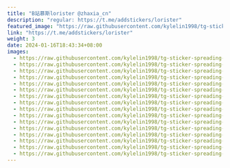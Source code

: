 ```yaml
---
title: "B站慕斯lorister @zhaxia_cn"
description: "regular: https://t.me/addstickers/lorister"
featured_image: "https://raw.githubusercontent.com/kylelin1998/tg-sticker-spreading-worldwide-images/main/img/bf92a2ec-5eda-47fd-ba2b-013fd8a4869d.jpg"
link: "https://t.me/addstickers/lorister"
weight: 3
date: 2024-01-16T18:43:34+08:00
images:
  - https://raw.githubusercontent.com/kylelin1998/tg-sticker-spreading-worldwide-images/main/img/bf92a2ec-5eda-47fd-ba2b-013fd8a4869d.jpg
  - https://raw.githubusercontent.com/kylelin1998/tg-sticker-spreading-worldwide-images/main/img/8a5bb084-eafa-45fe-a385-d348cde132cd.jpg
  - https://raw.githubusercontent.com/kylelin1998/tg-sticker-spreading-worldwide-images/main/img/877868db-b05c-480d-85e7-5ae0218430e1.jpg
  - https://raw.githubusercontent.com/kylelin1998/tg-sticker-spreading-worldwide-images/main/img/213b15cf-c446-4ef3-9a65-f1d5de47eee5.jpg
  - https://raw.githubusercontent.com/kylelin1998/tg-sticker-spreading-worldwide-images/main/img/e64bf14b-7bff-4666-a359-05c6df0b6af7.jpg
  - https://raw.githubusercontent.com/kylelin1998/tg-sticker-spreading-worldwide-images/main/img/be071c75-1b5f-4094-b8f4-16eba3eb05cf.jpg
  - https://raw.githubusercontent.com/kylelin1998/tg-sticker-spreading-worldwide-images/main/img/af65095d-cb0e-4d2a-80a7-bc7077a19a16.jpg
  - https://raw.githubusercontent.com/kylelin1998/tg-sticker-spreading-worldwide-images/main/img/9b84f1a7-a142-4425-800a-58be181e7d53.jpg
  - https://raw.githubusercontent.com/kylelin1998/tg-sticker-spreading-worldwide-images/main/img/dfb4ec6d-e8d3-4b5b-ad53-7af6d3ebb011.jpg
  - https://raw.githubusercontent.com/kylelin1998/tg-sticker-spreading-worldwide-images/main/img/a193caf4-3e52-40c1-91d0-bbc24acfa307.jpg
  - https://raw.githubusercontent.com/kylelin1998/tg-sticker-spreading-worldwide-images/main/img/3cea37e3-73e9-4944-821a-78a7b9d9519d.jpg
  - https://raw.githubusercontent.com/kylelin1998/tg-sticker-spreading-worldwide-images/main/img/8ff786dd-2964-46c2-8b8d-f1bc96f4f75a.jpg
  - https://raw.githubusercontent.com/kylelin1998/tg-sticker-spreading-worldwide-images/main/img/7d47bd8f-a314-4f68-b5dd-1c4f2bfcfea3.jpg
  - https://raw.githubusercontent.com/kylelin1998/tg-sticker-spreading-worldwide-images/main/img/ac592268-b8f6-4fc7-8877-8b54cd641798.jpg
  - https://raw.githubusercontent.com/kylelin1998/tg-sticker-spreading-worldwide-images/main/img/07332c5e-7839-434b-a3a1-7d3c1108458f.jpg
  - https://raw.githubusercontent.com/kylelin1998/tg-sticker-spreading-worldwide-images/main/img/25182d1e-c69f-49b2-b01d-fac8cd6dab80.jpg
---
```


